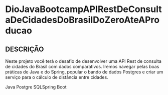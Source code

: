 # DioJavaBootcampAPIRestDeConsultaDeCidadesDoBrasilDoZeroAteAProducao
 
## DESCRIÇÃO
Neste projeto você terá o desafio de desenvolver uma API Rest de consulta de cidades do Brasil com dados comparativos. Iremos navegar pelas boas práticas de Java e do Spring, popular o bando de dados Postgres e criar um serviço para o cálculo de distância entre cidades.

Java Postgre SQLSpring Boot
